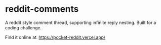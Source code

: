 # reddit-comments
A reddit style comment thread, supporting infinite reply nesting. Built for a coding challenge. 

Find it online at: https://pocket-reddit.vercel.app/
